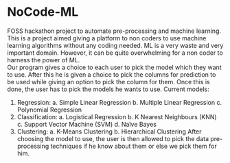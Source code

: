 # NoCode-ML
FOSS hackathon project to automate pre-processing and machine learning.
This is a project aimed giving a platform to non coders to use machine learning algorithms without any coding needed. ML is a very waste and very important domain. However, it can be quite overwhelming for a non coder to harness the power of ML.  
Our program gives a  choice to each user to pick the model which they want to use. After this he is given a choice to pick the columns for prediction to be used while giving an option to pick the column for them. Once this is done, the user has to pick the models he wants to use. 
Current models:
1.	Regression:
a.	Simple Linear Regression
b.	Multiple Linear Regression
c.	Polynomial Regression
2.	Classification:
a.	Logistical Regression
b.	K Nearest Neighbours (KNN)
c.	Support Vector Machine (SVM)
d.	Naïve Bayes
3.	Clustering:
a.	K-Means Clustering
b.	Hierarchical Clustering
After choosing the model to use, the user is then allowed to pick the data pre-processing techniques if he know about them or else we pick them for him.
